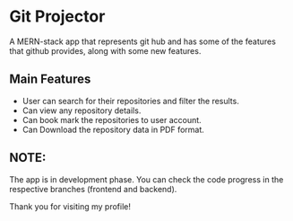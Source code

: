 # Git Projector

A MERN-stack app that represents git hub and has some of the features that github provides, along with some new features.

## Main Features
  - User can search for their repositories and filter the results.
  - Can view any repository details.
  - Can book mark the repositories to user account.
  - Can Download the repository data in PDF format.

## NOTE: 
The app is in development phase. You can check the code progress in the respective branches (frontend and backend).

Thank you for visiting my profile!
